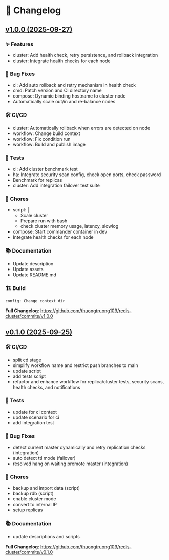 # 📝 Changelog

## [v1.0.0 (2025-09-27)](https://github.com/thuongtruong109/redis-cluster/releases/tag/v1.0.0)

### ✨ Features

- cluster: Add health check, retry persistence, and rollback integration
- cluster: Integrate health checks for each node

### 🐛 Bug Fixes

- ci: Add auto rollback and retry mechanism in health check
- cmd: Patch version and CI directory name
- compose: Dynamic binding hostname to cluster node
- Automatically scale out/in and re-balance nodes

### 🛠️ CI/CD

- cluster: Automatically rollback when errors are detected on node
- workflow: Change build context
- workflow: Fix condition run
- workflow: Build and publish image

### 🧪 Tests

- ci: Add cluster benchmark test
- ha: Integrate security scan config, check open ports, check password
- Benchmark for replicas
- cluster: Add integration failover test suite

### 🧹 Chores

- script: |
  - Scale cluster
  - Prepare run with bash
  - check cluster memory usage, latency, slowlog
- compose: Start commander container in dev
- Integrate health checks for each node

### 📚 Documentation

- Update description
- Update assets
- Update README.md

### 🏗️ Build

    config: Change context dir

**Full Changelog**: https://github.com/thuongtruong109/redis-cluster/commits/v1.0.0

## [v0.1.0 (2025-09-25)](https://github.com/thuongtruong109/redis-cluster/releases/tag/v0.1.0)

### 🛠️ CI/CD

- split cd stage
- simplify workflow name and restrict push branches to main
- update script
- add tests script
- refactor and enhance workflow for replica/cluster tests, security scans, health checks, and notifications

### 🧪 Tests

- update for ci context
- update scenario for ci
- add integration test

### 🐛 Bug Fixes

- detect current master dynamically and retry replication checks (integration)
- auto detect ttl mode (failover)
- resolved hang on waiting promote master (integration)

### 🧹 Chores

- backup and import data (script)
- backup rdb (script)
- enable cluster mode
- convert to internal IP
- setup replicas

### 📚 Documentation

- update descriptions and scripts

**Full Changelog**: https://github.com/thuongtruong109/redis-cluster/commits/v0.1.0
